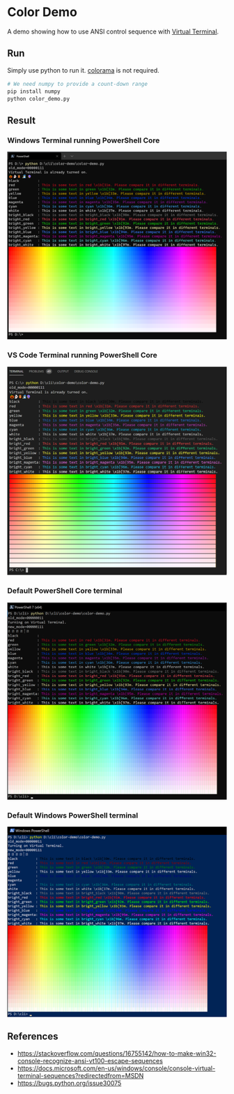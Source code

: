 # Color Demo

A demo showing how to use ANSI control sequence with [Virtual Terminal](https://docs.microsoft.com/en-us/windows/console/console-virtual-terminal-sequences?redirectedfrom=MSDN).

## Run

Simply use python to run it. [colorama](https://github.com/tartley/colorama) is not required.

```sh
# We need numpy to provide a count-down range
pip install numpy
python color_demo.py
```


## Result

### Windows Terminal running PowerShell Core
![](img/windows-terminal.png)

### VS Code Terminal running PowerShell Core
![](img/vscode.png)

### Default PowerShell Core terminal
![](img/pwsh-core.png)

### Default Windows PowerShell terminal
![](img/win-powershell.png)


## References

- https://stackoverflow.com/questions/16755142/how-to-make-win32-console-recognize-ansi-vt100-escape-sequences
- https://docs.microsoft.com/en-us/windows/console/console-virtual-terminal-sequences?redirectedfrom=MSDN
- https://bugs.python.org/issue30075

